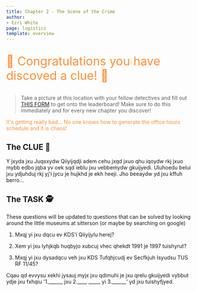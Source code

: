 ```yaml
---
title: Chapter 2 - The Scene of the Crime
author:
- Ezri White
page: logistics
template: overview
---
```


<script>
    document.body.classList.add('halloween-mode'); 
    document.getElementById("mode-switch").classList.add('hidden')
</script>

<p style="font-size: xx-large; color: rgba(255, 132, 32, 0.909);">🎃 Congratulations you have discoved a clue! 🎃</p>

> Take a picture at this location with your fellow detectives and fill out <a href="https://airtable.com/shrzczOIak59I0cyx" target="blank">THIS FORM</a> to get onto the leaderboard! Make sure to do this immediately and for every new chapter you discover!

<p style="color: rgba(255, 132, 32, 0.909);">It's getting really bad... No one knows how to generate the office hours schedule and it is chaos!</p>

## The CLUE 🔎

Y jxyda jxu Juqsxydw Qiiyijqdji adem cehu jxqd jxuo qhu iqoydw rkj jxuo mybb edbo jqba yv oek sqd ieblu jxu vebbemydw gkuijyedi. Uluhoedu belui jxu ydjuhduj rkj yj'i jycu je hujkhd je ekh heeji. Jho beeaydw yd jxu kffuh berro...

## The TASK 🕵️

These questions will be updated to questions that can be solved by looking around the little museums at sitterson (or maybe by searching on google)

1. Mxqj yi jxu dqcu ev KDS'i Qiiyijylu herej?

2. Xem yi jxu lyhjkqb huqbyjo xubcuj vhec qhekdt 1991 je 1997 tuishyrut?

3. Mxqj yi jxu dysadqcu veh jxu KDS Tufqhjcudj ev Secfkjuh Isyudsu TUS RF 11/45?


Cqau qd evvysu xekhi jysauj myjx jxu qdimuhi je jxu qrelu gkuijyedi vybbut ydje jxu fxhqiu '1.______ jxu 2.____ _____ yi 3.______' yd jxu tuishyfjyed.
